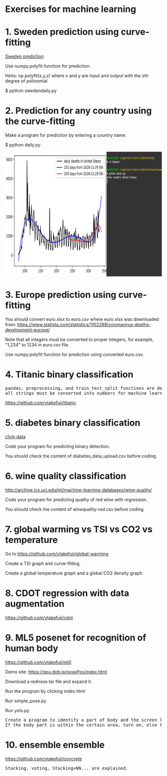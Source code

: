 # Exercises for machine learning

# 1. Sweden prediction using curve-fitting
<a href='https://github.com/ytakefuji/sweden'> Sweden prediction</a>

Use numpy.polyfit function for prediction.

Hints: np.polyfit(x,y,z) where x and y are input and output with the zth degree of polinomial.

$ python swedendaily.py

# 2. Prediction for any country using the curve-fitting

Make a program for prediction by entering a country name.

$ python daily.py

<img src='daily.png' height=400 width=600>

# 3. Europe prediction using curve-fitting

You should convert euro.xlsx to euro.csv where euro.xlsx was downloaded from:
https://www.statista.com/statistics/1102288/coronavirus-deaths-development-europe/

Note that all integers must be converted to proper integers, for example, "1,234" to 1234 in euro.csv file.

Use numpy.polyfit function for prediction using converted euro.csv.

# 4. Titanic binary classification

<pre>
pandas, preprocessing, and train_test_split functions are detailed.
all strings must be converted into numbers for machine learning.
</pre>

https://github.com/ytakefuji/titanic


# 5. diabetes binary classification

<a href='http://archive.ics.uci.edu/ml/datasets/Early+stage+diabetes+risk+prediction+dataset.'> click-data</a>

Code your program for predicting binary detection.

You should check the content of diabetes_data_upload.csv before coding.


# 6. wine quality classification

http://archive.ics.uci.edu/ml/machine-learning-databases/wine-quality/

Code your program for predicting quality of red wine with regression.

You should check the content of winequality-red.csv before coding.

# 7. global warming vs TSI vs CO2 vs temperature

Go to https://github.com/ytakefuji/global-warming

Create a TSI graph and curve-fitting.

Create a global temperature graph and a global CO2 density graph.

# 8. CDOT regression with data augmentation

https://github.com/ytakefuji/cdot

# 9. ML5 posenet for recognition of human body

https://github.com/ytakefuji/ml5

Demo site:
https://gpu.dob.jp/nosePos/index.html

Download a rednose.tar file and expand it.

Run the program by clicking index.html

Run simple_pose.py

Run yolo.py
<pre>
Create a program to identify a part of body and the screen location which can be used for switching on or off.
If the body part is within the certain area, turn on, else turn off.
</pre>

# 10. ensemble ensemble

https://github.com/ytakefuji/concrete
<pre>
Stacking, voting, Stacking+NN... are explained.
</pre>




